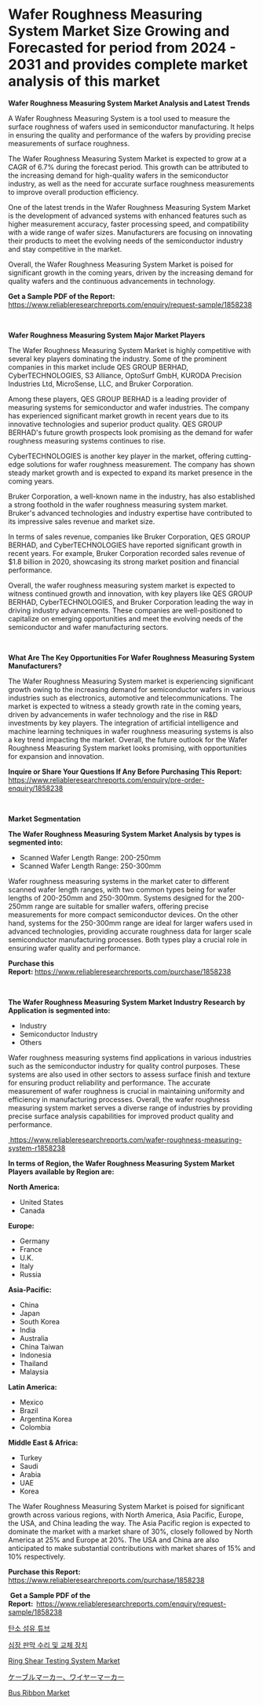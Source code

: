 <p><h1>Wafer Roughness Measuring System Market Size Growing and Forecasted for period from 2024 - 2031 and provides complete market analysis of this market</h1></p><p><strong>Wafer Roughness Measuring System Market Analysis and Latest Trends</strong></p>
<p><p>A Wafer Roughness Measuring System is a tool used to measure the surface roughness of wafers used in semiconductor manufacturing. It helps in ensuring the quality and performance of the wafers by providing precise measurements of surface roughness.</p><p>The Wafer Roughness Measuring System Market is expected to grow at a CAGR of 6.7% during the forecast period. This growth can be attributed to the increasing demand for high-quality wafers in the semiconductor industry, as well as the need for accurate surface roughness measurements to improve overall production efficiency.</p><p>One of the latest trends in the Wafer Roughness Measuring System Market is the development of advanced systems with enhanced features such as higher measurement accuracy, faster processing speed, and compatibility with a wide range of wafer sizes. Manufacturers are focusing on innovating their products to meet the evolving needs of the semiconductor industry and stay competitive in the market.</p><p>Overall, the Wafer Roughness Measuring System Market is poised for significant growth in the coming years, driven by the increasing demand for quality wafers and the continuous advancements in technology.</p></p>
<p><strong>Get a Sample PDF of the Report:&nbsp;</strong> <a href="https://www.reliableresearchreports.com/enquiry/request-sample/1858238">https://www.reliableresearchreports.com/enquiry/request-sample/1858238</a></p>
<p>&nbsp;</p>
<p><strong>Wafer Roughness Measuring System Major Market Players</strong></p>
<p><p>The Wafer Roughness Measuring System Market is highly competitive with several key players dominating the industry. Some of the prominent companies in this market include QES GROUP BERHAD, CyberTECHNOLOGIES, S3 Alliance, OptoSurf GmbH, KURODA Precision Industries Ltd, MicroSense, LLC, and Bruker Corporation.</p><p>Among these players, QES GROUP BERHAD is a leading provider of measuring systems for semiconductor and wafer industries. The company has experienced significant market growth in recent years due to its innovative technologies and superior product quality. QES GROUP BERHAD's future growth prospects look promising as the demand for wafer roughness measuring systems continues to rise.</p><p>CyberTECHNOLOGIES is another key player in the market, offering cutting-edge solutions for wafer roughness measurement. The company has shown steady market growth and is expected to expand its market presence in the coming years.</p><p>Bruker Corporation, a well-known name in the industry, has also established a strong foothold in the wafer roughness measuring system market. Bruker's advanced technologies and industry expertise have contributed to its impressive sales revenue and market size.</p><p>In terms of sales revenue, companies like Bruker Corporation, QES GROUP BERHAD, and CyberTECHNOLOGIES have reported significant growth in recent years. For example, Bruker Corporation recorded sales revenue of $1.8 billion in 2020, showcasing its strong market position and financial performance.</p><p>Overall, the wafer roughness measuring system market is expected to witness continued growth and innovation, with key players like QES GROUP BERHAD, CyberTECHNOLOGIES, and Bruker Corporation leading the way in driving industry advancements. These companies are well-positioned to capitalize on emerging opportunities and meet the evolving needs of the semiconductor and wafer manufacturing sectors.</p></p>
<p>&nbsp;</p>
<p><strong>What Are The Key Opportunities For Wafer Roughness Measuring System Manufacturers?</strong></p>
<p><p>The Wafer Roughness Measuring System market is experiencing significant growth owing to the increasing demand for semiconductor wafers in various industries such as electronics, automotive and telecommunications. The market is expected to witness a steady growth rate in the coming years, driven by advancements in wafer technology and the rise in R&D investments by key players. The integration of artificial intelligence and machine learning techniques in wafer roughness measuring systems is also a key trend impacting the market. Overall, the future outlook for the Wafer Roughness Measuring System market looks promising, with opportunities for expansion and innovation.</p></p>
<p><strong>Inquire or Share Your Questions If Any Before Purchasing This Report:</strong> <a href="https://www.reliableresearchreports.com/enquiry/pre-order-enquiry/1858238">https://www.reliableresearchreports.com/enquiry/pre-order-enquiry/1858238</a></p>
<p>&nbsp;</p>
<p><strong>Market Segmentation</strong></p>
<p><strong>The Wafer Roughness Measuring System Market Analysis by types is segmented into:</strong></p>
<p><ul><li>Scanned Wafer Length Range: 200-250mm</li><li>Scanned Wafer Length Range: 250-300mm</li></ul></p>
<p><p>Wafer roughness measuring systems in the market cater to different scanned wafer length ranges, with two common types being for wafer lengths of 200-250mm and 250-300mm. Systems designed for the 200-250mm range are suitable for smaller wafers, offering precise measurements for more compact semiconductor devices. On the other hand, systems for the 250-300mm range are ideal for larger wafers used in advanced technologies, providing accurate roughness data for larger scale semiconductor manufacturing processes. Both types play a crucial role in ensuring wafer quality and performance.</p></p>
<p><strong>Purchase this Report:&nbsp;</strong><a href="https://www.reliableresearchreports.com/purchase/1858238">https://www.reliableresearchreports.com/purchase/1858238</a></p>
<p>&nbsp;</p>
<p><strong>The Wafer Roughness Measuring System Market Industry Research by Application is segmented into:</strong></p>
<p><ul><li>Industry</li><li>Semiconductor Industry</li><li>Others</li></ul></p>
<p><p>Wafer roughness measuring systems find applications in various industries such as the semiconductor industry for quality control purposes. These systems are also used in other sectors to assess surface finish and texture for ensuring product reliability and performance. The accurate measurement of wafer roughness is crucial in maintaining uniformity and efficiency in manufacturing processes. Overall, the wafer roughness measuring system market serves a diverse range of industries by providing precise surface analysis capabilities for improved product quality and performance.</p></p>
<p><a href="https://www.reliableresearchreports.com/wafer-roughness-measuring-system-r1858238">&nbsp;https://www.reliableresearchreports.com/wafer-roughness-measuring-system-r1858238</a></p>
<p><strong>In terms of Region, the Wafer Roughness Measuring System Market Players available by Region are:</strong></p>
<p>
    <p> <strong> North America: </strong>
        <ul>
            <li>United States</li>
            <li>Canada</li>
        </ul>
        </p> 
    <p> <strong> Europe: </strong>
        <ul>
            <li>Germany</li>
            <li>France</li>
            <li>U.K.</li>
            <li>Italy</li>
            <li>Russia</li>
        </ul>
        </p> 
    <p> <strong> Asia-Pacific: </strong>
        <ul>
            <li>China</li>
            <li>Japan</li>
            <li>South Korea</li>
            <li>India</li>
            <li>Australia</li>
            <li>China Taiwan</li>
            <li>Indonesia</li>
            <li>Thailand</li>
            <li>Malaysia</li>
        </ul>
        </p> 
    <p> <strong> Latin America: </strong>
        <ul>
            <li>Mexico</li>
            <li>Brazil</li>
            <li>Argentina Korea</li>
            <li>Colombia</li>
        </ul>
        </p> 
    <p> <strong> Middle East & Africa: </strong>
        <ul>
            <li>Turkey</li>
            <li>Saudi</li>
            <li>Arabia</li>
            <li>UAE</li>
            <li>Korea</li>
        </ul>
    </p>
    </p>
<p><p>The Wafer Roughness Measuring System Market is poised for significant growth across various regions, with North America, Asia Pacific, Europe, the USA, and China leading the way. The Asia Pacific region is expected to dominate the market with a market share of 30%, closely followed by North America at 25% and Europe at 20%. The USA and China are also anticipated to make substantial contributions with market shares of 15% and 10% respectively.</p></p>
<p><strong>Purchase this Report: </strong><a href="https://www.reliableresearchreports.com/purchase/1858238">https://www.reliableresearchreports.com/purchase/1858238</a></p>
<p>&nbsp;<strong>Get a Sample PDF of the Report:&nbsp;&nbsp;</strong><a href="https://www.reliableresearchreports.com/enquiry/request-sample/1858238">https://www.reliableresearchreports.com/enquiry/request-sample/1858238</a></p>
<p><strong></strong></p>
<p><p><a href="https://medium.com/@francescaove76856/%ED%83%84%EC%86%8C-%EC%84%AC%EC%9C%A0-%EA%B4%80-%EC%84%A0%EB%AC%BC-%EC%8B%9C%EC%9E%A5%EC%9D%80-%EC%8B%9C%EC%9E%A5-%EC%A0%90%EC%9C%A0%EC%9C%A8-%ED%81%AC%EA%B8%B0-%EB%B0%8F-2031%EB%85%84%EA%B9%8C%EC%A7%80-%EC%A0%84%EB%A7%9D%EC%97%90-%EC%B4%88%EC%A0%90%EC%9D%84-%EB%A7%9E%EC%B6%A5%EB%8B%88%EB%8B%A4-4c5a61b362fc">탄소 섬유 튜브</a></p><p><a href="https://medium.com/@jerrodhilll/%EC%8B%AC%EC%9E%A5%ED%8C%90%EB%A7%89-%EC%88%98%EB%A6%AC-%EB%B0%8F-%EA%B5%90%EC%B2%B4-%EA%B8%B0%EA%B8%B0-%EC%8B%9C%EC%9E%A5-%EC%A0%84%EB%A7%9D-%EC%82%B0%EC%97%85-%EA%B0%9C%EC%9A%94-%EB%B0%8F-%EC%98%88%EC%B8%A1-2024%EB%85%84%EB%B6%80%ED%84%B0-2031%EB%85%84%EA%B9%8C%EC%A7%80-ea3e4a46d5c7">심장 판막 수리 및 교체 장치</a></p><p><a href="https://github.com/RickHolmes3/Market-Research-Report-List-4/blob/main/ring-shear-testing-system-market.md">Ring Shear Testing System Market</a></p><p><a href="https://github.com/zekaoe592392/Market-Research-Report-List-1/blob/main/545331142933.md">ケーブルマーカー、ワイヤーマーカー</a></p><p><a href="https://issuu.com/reportprime-2/docs/bus-ribbon-market-size-2030.pptx">Bus Ribbon Market</a></p></p>